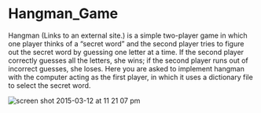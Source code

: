 # Hangman_Game
Hangman (Links to an external site.) is a simple two-player game in which one player thinks of a “secret word” and the second player tries to figure out the secret word by guessing one letter at a time. If the second player correctly guesses all the letters, she wins; if the second player runs out of incorrect guesses, she loses.
Here you are asked to implement hangman with the computer acting as the first player, in which it uses a dictionary file to select the secret word.

![screen shot 2015-03-12 at 11 21 07 pm](https://cloud.githubusercontent.com/assets/8760999/6632557/7ee55fb0-c90e-11e4-8313-4ec84ca4bb2a.png)

